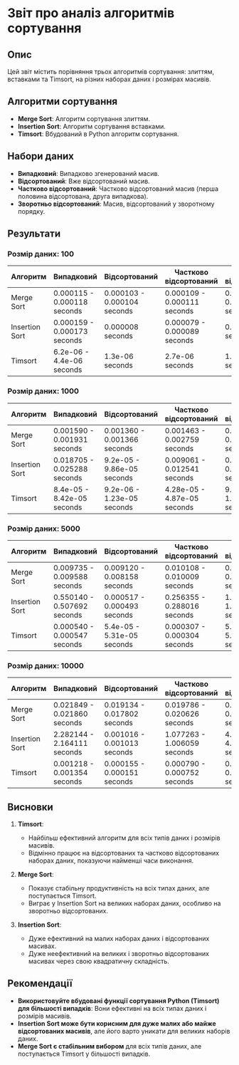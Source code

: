 # Звіт про аналіз алгоритмів сортування

## Опис

Цей звіт містить порівняння трьох алгоритмів сортування: злиттям, вставками та Timsort, на різних наборах даних і розмірах масивів.

## Алгоритми сортування

- **Merge Sort**: Алгоритм сортування злиттям.
- **Insertion Sort**: Алгоритм сортування вставками.
- **Timsort**: Вбудований в Python алгоритм сортування.

## Набори даних

- **Випадковий**: Випадково згенерований масив.
- **Відсортований**: Вже відсортований масив.
- **Частково відсортований**: Частково відсортований масив (перша половина відсортована, друга випадкова).
- **Зворотньо відсортований**: Масив, відсортований у зворотному порядку.

## Результати

### Розмір даних: 100

| Алгоритм          | Випадковий            | Відсортований         | Частково відсортований  | Зворотньо відсортований |
|-------------------|-----------------------|-----------------------|-------------------------|-------------------------|
| Merge Sort        | 0.000115 - 0.000118 seconds | 0.000103 - 0.000104 seconds | 0.000109 - 0.000111 seconds | 0.000106 - 0.000113 seconds |
| Insertion Sort    | 0.000159 - 0.000173 seconds | 0.000008 seconds      | 0.000079 - 0.000089 seconds | 0.000304 seconds        |
| Timsort           | 6.2e-06 - 4.4e-06 seconds | 1.3e-06 seconds       | 2.7e-06 seconds         | 1.3e-06 seconds         |

### Розмір даних: 1000

| Алгоритм          | Випадковий            | Відсортований         | Частково відсортований  | Зворотньо відсортований |
|-------------------|-----------------------|-----------------------|-------------------------|-------------------------|
| Merge Sort        | 0.001590 - 0.001931 seconds | 0.001360 - 0.001366 seconds | 0.001463 - 0.002759 seconds | 0.001373 - 0.001987 seconds |
| Insertion Sort    | 0.018705 - 0.025288 seconds | 9.2e-05 - 9.86e-05 seconds | 0.009061 - 0.012541 seconds | 0.034150 - 0.036023 seconds |
| Timsort           | 8.4e-05 - 8.42e-05 seconds | 9.2e-06 - 1.23e-05 seconds | 4.28e-05 - 4.87e-05 seconds | 9.7e-06 - 1.0e-05 seconds  |

### Розмір даних: 5000

| Алгоритм          | Випадковий            | Відсортований         | Частково відсортований  | Зворотньо відсортований |
|-------------------|-----------------------|-----------------------|-------------------------|-------------------------|
| Merge Sort        | 0.009735 - 0.009588 seconds | 0.009120 - 0.008158 seconds | 0.010108 - 0.010009 seconds | 0.008487 - 0.010064 seconds |
| Insertion Sort    | 0.550140 - 0.507692 seconds | 0.000517 - 0.000493 seconds | 0.256355 - 0.288016 seconds | 1.009960 - 1.037123 seconds |
| Timsort           | 0.000540 - 0.000547 seconds | 5.4e-05 - 5.31e-05 seconds | 0.000307 - 0.000304 seconds | 5.31e-05 - 5.53e-05 seconds |

### Розмір даних: 10000

| Алгоритм          | Випадковий            | Відсортований         | Частково відсортований  | Зворотньо відсортований |
|-------------------|-----------------------|-----------------------|-------------------------|-------------------------|
| Merge Sort        | 0.021849 - 0.021860 seconds | 0.019134 - 0.017802 seconds | 0.019786 - 0.020626 seconds | 0.018820 - 0.019879 seconds |
| Insertion Sort    | 2.282144 - 2.164111 seconds | 0.001016 - 0.001013 seconds | 1.077263 - 1.006059 seconds | 4.284513 - 4.174381 seconds |
| Timsort           | 0.001218 - 0.001354 seconds | 0.000155 - 0.000151 seconds | 0.000790 - 0.000752 seconds | 0.000176 - 0.000168 seconds |

## Висновки

1. **Timsort**:
   - Найбільш ефективний алгоритм для всіх типів даних і розмірів масивів.
   - Відмінно працює на відсортованих та частково відсортованих наборах даних, показуючи найменші часи виконання.

2. **Merge Sort**:
   - Показує стабільну продуктивність на всіх типах даних, але поступається Timsort.
   - Виграє у Insertion Sort на великих наборах даних, особливо на зворотньо відсортованих.

3. **Insertion Sort**:
   - Дуже ефективний на малих наборах даних і відсортованих масивах.
   - Дуже неефективний на великих і зворотньо відсортованих масивах через свою квадратичну складність.

## Рекомендації

- **Використовуйте вбудовані функції сортування Python (Timsort) для більшості випадків**: Вони ефективні на всіх типах даних і розмірів масивів.
- **Insertion Sort може бути корисним для дуже малих або майже відсортованих масивів**, але його варто уникати для великих наборів даних.
- **Merge Sort є стабільним вибором** для всіх типів даних, але поступається Timsort у більшості випадків.
